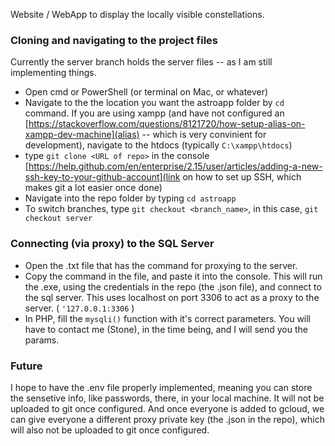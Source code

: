 Website / WebApp to display the locally visible constellations.

### Cloning and navigating to the project files

Currently the server branch holds the server files -- as I am still implementing things.

- Open cmd or PowerShell (or terminal on Mac, or whatever)
- Navigate to the the location you want the astroapp folder by `cd` command. If you are using xampp (and have not configured an [https://stackoverflow.com/questions/8121720/how-setup-alias-on-xampp-dev-machine](alias) -- which is very convinient for development), navigate to the htdocs (typically `C:\xampp\htdocs`)
- type `git clone <URL of repo>` in the console [https://help.github.com/en/enterprise/2.15/user/articles/adding-a-new-ssh-key-to-your-github-account](link on how to set up SSH, which makes git a lot easier once done)
- Navigate into the repo folder by typing `cd astroapp`
- To switch branches, type `git checkout <branch_name>`, in this case, `git checkout server` 


### Connecting (via proxy) to the SQL Server
- Open the .txt file that has the command for proxying to the server.
- Copy the command in the file, and paste it into the console. This will run the .exe, using the credentials in the repo (the .json file), and connect to the sql server. This uses localhost on port 3306 to act as a proxy to the server. ( `'127.0.0.1:3306` )
- In PHP, fill the `mysqli()` function with it's correct parameters. You will have to contact me (Stone), in the time being, and I will send you the params.

### Future
I hope to have the .env file properly implemented, meaning you can store the sensetive info, like passwords, there, in your local machine. It will not be uploaded to git once configured. And once everyone is added to gcloud, we can give everyone a different proxy private key (the .json in the repo), which will also not be uploaded to git once configured.
